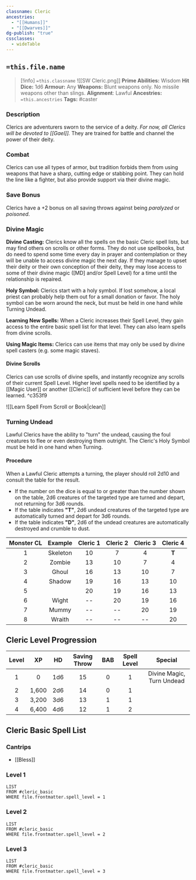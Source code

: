 ```yaml
---
classname: Cleric
ancestries:
  - "[[Humans]]"
  - "[[Dwarves]]"
dg-publish: "true"
cssclasses:
  - wideTable
---
```


## `=this.file.name`

 >[!info] `=this.classname` ![[SW Cleric.png]]
**Prime Abilities:** Wisdom
**Hit Dice:** 1d6
**Armour:** Any
**Weapons:** Blunt weapons only. No missile weapons other than slings.
**Alignment**: Lawful
**Ancestries:** `=this.ancestries`
**Tags:** #caster

  
### Description

Clerics are adventurers sworn to the service of a deity. *For now, all Clerics will be devoted to [[Gael]].* They are trained for battle and channel the power of their deity.

  
### Combat
 
Clerics can use all types of armor, but tradition forbids them from using weapons that have a sharp, cutting edge or stabbing point. They can hold the line like a fighter, but also provide support via their divine magic.
  

### Save Bonus
  
Clerics have a +2 bonus on all saving throws against being *paralyzed*  or *poisoned*.



### Divine Magic

**Divine Casting:** Clerics know all the spells on the basic Cleric spell lists, but may find others on scrolls or other forms. They do not use spellbooks, but do need to spend some time every day in prayer and contemplation or they will be unable to access divine magic the next day. If they manage to upset their deity or their own conception of their deity, they may lose access to some of their divine magic ([MD] and/or Spell Level) for a time until the relationship is repaired.


**Holy Symbol:** Clerics start with a holy symbol. If lost somehow, a local priest can probably help them out for a small donation or favor. The holy symbol can be worn around the neck, but must be held in one hand while Turning Undead.

**Learning New Spells:** When a Cleric increases their Spell Level, they gain access to the entire basic spell list for that level. They can also learn spells from divine scrolls.

**Using Magic Items:** Clerics can use items that may only be used by divine spell casters (e.g. some magic staves).

#### Divine Scrolls
Clerics can use scrolls of divine spells, and instantly recognize any scrolls of their current Spell Level. Higher level spells need to be identified by a [[Magic User]] or another [[Cleric]] of sufficient level before they can be learned. ^c353f9

![[Learn Spell From Scroll or Book|clean]]


### Turning Undead
 

Lawful Clerics have the ability to "turn" the undead, causing the foul creatures to flee or even destroying them outright. The Cleric's Holy Symbol must be held in one hand when Turning.

#### Procedure

When a Lawful Cleric attempts a turning, the player should roll 2d10 and consult the table for the result.

- If the number on the dice is equal to or greater than the number shown on the table, 2d6 creatures of the targeted type are turned and depart, not returning for 3d6 rounds.
- If the table indicates **"T"**, 2d6 undead creatures of the targeted type are automatically turned and depart for 3d6 rounds.
- If the table indicates **"D"**, 2d6 of the undead creatures are automatically destroyed and crumble to dust.


| Monster CL | Example  | Cleric  1 | Cleric 2 | Cleric 3 | Cleric 4 |
|:----------:| :--------: |:---------:|:--------:|:--------:|:--------:|
|     1      | Skeleton |    10     |    7     |    4     |    **T**     |
|     2      | Zombie   |    13     |    10    |    7     |    4     |
|     3      | Ghoul    |    16     |    13    |    10    |    7     |
|     4      | Shadow   |    19     |    16    |    13    |    10    |
|     5      |          |    20     |    19    |    16    |    13    |
|     6      | Wight    |    --     |    20    |    19    |    16    |
|     7      | Mummy    |    --     |    --    |    20    |    19    |
|     8      | Wraith   |    --     |    --    |    --    |    20    |

## Cleric Level Progression


| Level |  XP   | HD  | Saving Throw | BAB | Spell Level |          Special          | 
|:-----:|:-----:|:---:|:------------:|:---:|:-----------:|:-------------------------:|
|   1   |   0   | 1d6 |      15      |  0  |      1      | Divine Magic, Turn Undead |
|   2   | 1,600 | 2d6 |      14      |  0  |      1      |                           |
|   3   | 3,200 | 3d6 |      13      |  1  |      1      |                           |
|   4   | 6,400 | 4d6 |      12      |  1  |      2      |                           |

## Cleric Basic Spell List

### Cantrips
- [[Bless]]

### Level 1
```dataview
LIST
FROM #cleric_basic 
WHERE file.frontmatter.spell_level = 1
```

### Level 2
```dataview
LIST
FROM #cleric_basic 
WHERE file.frontmatter.spell_level = 2
```
### Level 3
```dataview
LIST
FROM #cleric_basic 
WHERE file.frontmatter.spell_level = 3
```


